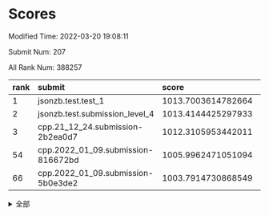 # Scores

Modified Time: 2022-03-20 19:08:11

Submit Num: 207

All Rank Num: 388257

| rank |               submit               |       score        |       sigma        | pk_num |
| :--- | :--------------------------------- | :----------------- | :----------------- | :----- |
| 1    | jsonzb.test.test_1                 | 1013.7003614782664 | 0.8361558791427122 | 7500   |
| 2    | jsonzb.test.submission_level_4     | 1013.4144425297933 | 0.7966330810672716 | 7503   |
| 3    | cpp.21_12_24.submission-2b2ea0d7   | 1012.3105953442011 | 0.7958655812003114 | 7505   |
| 54   | cpp.2022_01_09.submission-816672bd | 1005.9962471051094 | 0.7363990646096317 | 7502   |
| 66   | cpp.2022_01_09.submission-5b0e3de2 | 1003.7914730868549 | 0.7157390144982266 | 7505   |


<details>
<summary>全部</summary>

| rank |                 submit                 |       score        |       sigma        | pk_num |
| :--- | :------------------------------------- | :----------------- | :----------------- | :----- |
| 1    | jsonzb.test.test_1                     | 1013.7003614782664 | 0.8361558791427122 | 7500   |
| 2    | jsonzb.test.submission_level_4         | 1013.4144425297933 | 0.7966330810672716 | 7503   |
| 3    | cpp.21_12_24.submission-2b2ea0d7       | 1012.3105953442011 | 0.7958655812003114 | 7505   |
| 4    | gobigger.level_3.submission_level_3_2  | 1011.8923728977422 | 0.7804413124674389 | 7502   |
| 5    | gobigger.level_3.submission_level_3_20 | 1011.4886469732022 | 0.7836135840742158 | 7496   |
| 6    | gobigger.level_3.submission_level_3_44 | 1011.3892122310914 | 0.7802393719658207 | 7502   |
| 7    | gobigger.level_3.submission_level_3_45 | 1011.3876604125039 | 0.7747753845147374 | 7504   |
| 8    | gobigger.level_3.submission_level_3_33 | 1011.1494942453678 | 0.7716750515534887 | 7506   |
| 9    | gobigger.level_3.submission_level_3_36 | 1011.0982897848875 | 0.7855701205887619 | 7503   |
| 10   | gobigger.level_3.submission_level_3_12 | 1011.0921620912594 | 0.7715134950891505 | 7498   |
| 11   | gobigger.level_3.submission_level_3_13 | 1011.0623258601001 | 0.7876582693645249 | 7501   |
| 12   | gobigger.level_3.submission_level_3_14 | 1010.8903649262861 | 0.7876375183079976 | 7507   |
| 13   | gobigger.level_3.submission_level_3_21 | 1010.7315416575035 | 0.7830842765570675 | 7502   |
| 14   | gobigger.level_3.submission_level_3_10 | 1010.7306091054924 | 0.7731391194107725 | 7507   |
| 15   | gobigger.level_3.submission_level_3_37 | 1010.7299135030842 | 0.7676580425349565 | 7504   |
| 16   | gobigger.level_3.submission_level_3_31 | 1010.6901431087404 | 0.7643859683237858 | 7505   |
| 17   | gobigger.level_3.submission_level_3_9  | 1010.534633362656  | 0.7796736806864065 | 7506   |
| 18   | gobigger.level_3.submission_level_3_47 | 1010.5051228977835 | 0.7388011649413525 | 7495   |
| 19   | gobigger.level_3.submission_level_3_35 | 1010.4849881304796 | 0.760128670138467  | 7502   |
| 20   | gobigger.level_3.submission_level_3_1  | 1010.4728925423868 | 0.7423302600830123 | 7500   |
| 21   | gobigger.level_3.submission_level_3_6  | 1010.3728064690306 | 0.7763768759176486 | 7503   |
| 22   | gobigger.level_3.submission_level_3_25 | 1010.3553022350438 | 0.7969845239785762 | 7502   |
| 23   | gobigger.level_3.submission_level_3_18 | 1010.3203260679792 | 0.7505866870349268 | 7501   |
| 24   | gobigger.level_3.submission_level_3_3  | 1010.1531837821474 | 0.7541273523760279 | 7504   |
| 25   | gobigger.level_3.submission_level_3_28 | 1010.0989697911756 | 0.7673161229200488 | 7497   |
| 26   | gobigger.level_3.submission_level_3_0  | 1010.0344345350359 | 0.7632888340935758 | 7500   |
| 27   | gobigger.level_3.submission_level_3_4  | 1009.9240466750216 | 0.7601827454057116 | 7501   |
| 28   | gobigger.level_3.submission_level_3_40 | 1009.8961973605043 | 0.753915259095654  | 7507   |
| 29   | gobigger.level_3.submission_level_3_27 | 1009.7892149800696 | 0.7575712221586848 | 7504   |
| 30   | gobigger.level_3.submission_level_3_43 | 1009.7714432750367 | 0.7394706476001683 | 7500   |
| 31   | gobigger.level_3.submission_level_3_7  | 1009.7046714311423 | 0.7783250948312631 | 7504   |
| 32   | gobigger.level_3.submission_level_3_24 | 1009.6846527893391 | 0.7486995714886507 | 7505   |
| 33   | gobigger.level_3.submission_level_3_16 | 1009.680379375354  | 0.7377269448209579 | 7505   |
| 34   | gobigger.level_3.submission_level_3_49 | 1009.5930012501029 | 0.7540047919909476 | 7506   |
| 35   | gobigger.level_3.submission_level_3_23 | 1009.5820413963219 | 0.7483708330401977 | 7499   |
| 36   | gobigger.level_3.submission_level_3_34 | 1009.5183861969463 | 0.7537543021590295 | 7505   |
| 37   | gobigger.level_3.submission_level_3_42 | 1009.4410629085327 | 0.744544087440043  | 7502   |
| 38   | gobigger.level_3.submission_level_3_22 | 1009.4250360819218 | 0.7378971969172826 | 7504   |
| 39   | gobigger.level_3.submission_level_3_17 | 1009.3970080170791 | 0.7299254493638957 | 7505   |
| 40   | gobigger.level_3.submission_level_3_39 | 1009.3736591337062 | 0.7643285379588398 | 7504   |
| 41   | gobigger.level_3.submission_level_3_46 | 1009.3285322509288 | 0.7462621690597127 | 7501   |
| 42   | gobigger.level_3.submission_level_3_5  | 1009.3268646138546 | 0.7637927459505203 | 7503   |
| 43   | gobigger.level_3.submission_level_3_11 | 1009.276825794804  | 0.7485979197876051 | 7501   |
| 44   | gobigger.level_3.submission_level_3_30 | 1009.2632648639038 | 0.7391454891214921 | 7505   |
| 45   | gobigger.level_3.submission_level_3_8  | 1009.2119591011405 | 0.7589419598293893 | 7502   |
| 46   | gobigger.level_3.submission_level_3_15 | 1009.1689905404517 | 0.7696444433146681 | 7498   |
| 47   | gobigger.level_3.submission_level_3_19 | 1009.1660075875665 | 0.7512125798921734 | 7501   |
| 48   | gobigger.level_3.submission_level_3_41 | 1009.0851890972707 | 0.7438353529228348 | 7501   |
| 49   | gobigger.level_3.submission_level_3_29 | 1009.0438053460443 | 0.7572288884450165 | 7498   |
| 50   | gobigger.level_3.submission_level_3_32 | 1008.9934923550181 | 0.7579373043877395 | 7503   |
| 51   | gobigger.level_3.submission_level_3_38 | 1008.8655889097106 | 0.7423479745883622 | 7503   |
| 52   | gobigger.level_3.submission_level_3_48 | 1008.7485138773593 | 0.7520396673767193 | 7505   |
| 53   | gobigger.level_3.submission_level_3_26 | 1008.684813989433  | 0.7638102120028109 | 7504   |
| 54   | cpp.2022_01_09.submission-816672bd     | 1005.9962471051094 | 0.7363990646096317 | 7502   |
| 55   | gobigger.level_1.submission_level_1_15 | 1004.9025693554632 | 0.7198937872137412 | 7506   |
| 56   | gobigger.level_1.submission_level_1_19 | 1004.8029728475628 | 0.7217910136169332 | 7505   |
| 57   | gobigger.level_1.submission_level_1_8  | 1004.4493314485891 | 0.7195058432486869 | 7499   |
| 58   | gobigger.level_1.submission_level_1_45 | 1004.444004677903  | 0.7339340373700391 | 7496   |
| 59   | gobigger.level_1.submission_level_1_40 | 1004.3442922077427 | 0.7117705987928429 | 7504   |
| 60   | gobigger.level_1.submission_level_1_18 | 1004.2753550263751 | 0.7201036738542038 | 7506   |
| 61   | gobigger.level_1.submission_level_1_22 | 1004.2320049275875 | 0.7166372796754811 | 7505   |
| 62   | gobigger.level_1.submission_level_1_46 | 1004.040709138106  | 0.7198016755754997 | 7502   |
| 63   | gobigger.level_1.submission_level_1_14 | 1004.028161610659  | 0.7237663892766824 | 7506   |
| 64   | gobigger.level_1.submission_level_1_11 | 1003.9287308498635 | 0.7254837576432048 | 7506   |
| 65   | gobigger.level_1.submission_level_1_35 | 1003.8854113089859 | 0.7117748896832317 | 7502   |
| 66   | cpp.2022_01_09.submission-5b0e3de2     | 1003.7914730868549 | 0.7157390144982266 | 7505   |
| 67   | gobigger.level_1.submission_level_1_17 | 1003.709907756224  | 0.7211558228276624 | 7499   |
| 68   | gobigger.level_1.submission_level_1_31 | 1003.6879775248831 | 0.7202882944254864 | 7509   |
| 69   | gobigger.level_1.submission_level_1_36 | 1003.6322879847172 | 0.7171465158721726 | 7506   |
| 70   | gobigger.level_1.submission_level_1_1  | 1003.5980598753227 | 0.7156936734914977 | 7502   |
| 71   | gobigger.level_1.submission_level_1_25 | 1003.5571242447834 | 0.7068878855942435 | 7508   |
| 72   | gobigger.level_1.submission_level_1_47 | 1003.5182836815576 | 0.7167261787119605 | 7503   |
| 73   | gobigger.level_1.submission_level_1_32 | 1003.510981142978  | 0.719685930370126  | 7503   |
| 74   | gobigger.level_1.submission_level_1_23 | 1003.4965179877003 | 0.7190685686062915 | 7501   |
| 75   | gobigger.level_1.submission_level_1_28 | 1003.3824773916738 | 0.7223423639179719 | 7506   |
| 76   | gobigger.level_1.submission_level_1_48 | 1003.3434854474967 | 0.7153157804484442 | 7500   |
| 77   | gobigger.level_1.submission_level_1_24 | 1003.3240016915453 | 0.7128828521129531 | 7501   |
| 78   | gobigger.level_1.submission_level_1_2  | 1003.2925032857049 | 0.7201086594646596 | 7503   |
| 79   | gobigger.level_1.submission_level_1_16 | 1003.2822131115165 | 0.7135693667785143 | 7499   |
| 80   | gobigger.level_1.submission_level_1_3  | 1003.268817030231  | 0.7280501122379683 | 7502   |
| 81   | gobigger.level_1.submission_level_1_12 | 1003.2657240632086 | 0.7114736064031132 | 7502   |
| 82   | gobigger.level_1.submission_level_1_4  | 1003.2596619034582 | 0.7210861247027404 | 7498   |
| 83   | gobigger.level_1.submission_level_1_42 | 1003.2040780664897 | 0.7210137960516051 | 7500   |
| 84   | gobigger.level_1.submission_level_1_38 | 1003.1637550304389 | 0.7287591082076016 | 7496   |
| 85   | gobigger.level_1.submission_level_1_6  | 1003.0885895321641 | 0.7215952595035677 | 7504   |
| 86   | gobigger.level_1.submission_level_1_34 | 1003.0760694727024 | 0.7114308007721672 | 7502   |
| 87   | gobigger.level_1.submission_level_1_0  | 1003.0489420611905 | 0.7083346359549104 | 7504   |
| 88   | gobigger.level_1.submission_level_1_26 | 1003.009036455212  | 0.7117112950166329 | 7501   |
| 89   | gobigger.level_1.submission_level_1_13 | 1003.0072284145781 | 0.7187606504806241 | 7500   |
| 90   | gobigger.level_1.submission_level_1_27 | 1002.9662045767466 | 0.712632012207067  | 7506   |
| 91   | gobigger.level_1.submission_level_1_5  | 1002.9408521272762 | 0.7195108812214004 | 7503   |
| 92   | gobigger.level_1.submission_level_1_43 | 1002.9296817837466 | 0.7120755920645632 | 7500   |
| 93   | gobigger.level_1.submission_level_1_37 | 1002.9070007111287 | 0.7139817582308616 | 7501   |
| 94   | gobigger.level_1.submission_level_1_10 | 1002.8035586111629 | 0.7147833463296338 | 7501   |
| 95   | gobigger.level_1.submission_level_1_7  | 1002.7719065762695 | 0.71299534001137   | 7502   |
| 96   | gobigger.level_1.submission_level_1_49 | 1002.7697671010658 | 0.7125056799655746 | 7505   |
| 97   | gobigger.level_1.submission_level_1_29 | 1002.7286340413251 | 0.7206495079562851 | 7506   |
| 98   | gobigger.level_1.submission_level_1_41 | 1002.7179662018442 | 0.7124845487680738 | 7507   |
| 99   | gobigger.level_1.submission_level_1_30 | 1002.7126862088159 | 0.7168751693675322 | 7503   |
| 100  | gobigger.level_1.submission_level_1_9  | 1002.5896444762751 | 0.7274512328045748 | 7503   |
| 101  | gobigger.level_1.submission_level_1_20 | 1002.5436896540526 | 0.7095491235958569 | 7503   |
| 102  | gobigger.level_1.submission_level_1_39 | 1002.4874847985078 | 0.7158924231173595 | 7500   |
| 103  | gobigger.level_1.submission_level_1_44 | 1002.1028771960662 | 0.7053845910030458 | 7496   |
| 104  | gobigger.level_1.submission_level_1_21 | 1001.9718052501389 | 0.7108998243004011 | 7496   |
| 105  | gobigger.level_1.submission_level_1_33 | 1001.4653913775746 | 0.7129452805157073 | 7503   |
| 106  | gobigger.random.submission_random_3    | 997.1928710664183  | 0.7079039970523308 | 7502   |
| 107  | gobigger.random.submission_random_4    | 997.1855664287644  | 0.7269046558769482 | 7507   |
| 108  | gobigger.random.submission_random_32   | 997.1420794330039  | 0.7110373134741047 | 7504   |
| 109  | gobigger.random.submission_random_30   | 997.0489289445032  | 0.7078700263791341 | 7502   |
| 110  | gobigger.random.submission_random_9    | 997.033950235991   | 0.7120334395048674 | 7507   |
| 111  | gobigger.random.submission_random_1    | 996.7364037883516  | 0.7178310943178446 | 7506   |
| 112  | gobigger.random.submission_random_46   | 996.7049990305735  | 0.7040182130337886 | 7501   |
| 113  | gobigger.random.submission_random_49   | 996.567245054217   | 0.7231631135087947 | 7500   |
| 114  | gobigger.random.submission_random_39   | 996.5627285656416  | 0.7105288376344981 | 7505   |
| 115  | gobigger.random.submission_random_8    | 996.5249607121073  | 0.7182391031688391 | 7504   |
| 116  | gobigger.random.submission_random_28   | 996.5080069763701  | 0.7036241050892312 | 7504   |
| 117  | gobigger.random.submission_random_48   | 996.479932461069   | 0.7038447260856455 | 7509   |
| 118  | gobigger.random.submission_random_42   | 996.3900308546735  | 0.7111677856393132 | 7499   |
| 119  | gobigger.random.submission_random_10   | 996.345430849157   | 0.7019545885533772 | 7506   |
| 120  | gobigger.random.submission_random_40   | 996.2729338155982  | 0.7035908471803769 | 7506   |
| 121  | gobigger.random.submission_random_45   | 996.2106033654545  | 0.7119473909281047 | 7503   |
| 122  | gobigger.random.submission_random_23   | 996.1713822462997  | 0.7127312101193028 | 7505   |
| 123  | gobigger.random.submission_random_18   | 996.1033259856243  | 0.7150527430935544 | 7501   |
| 124  | gobigger.random.submission_random_14   | 996.0935489044507  | 0.712036626139152  | 7502   |
| 125  | gobigger.random.submission_random_13   | 996.0599962044009  | 0.7025144284059496 | 7504   |
| 126  | gobigger.random.submission_random_27   | 996.0223614175852  | 0.705338146700113  | 7499   |
| 127  | gobigger.random.submission_random_25   | 996.0031651315834  | 0.7079063093310255 | 7498   |
| 128  | gobigger.random.submission_random_20   | 995.9374891705106  | 0.6965822124637592 | 7499   |
| 129  | gobigger.random.submission_random_37   | 995.9309388567634  | 0.7115161077164587 | 7505   |
| 130  | gobigger.random.submission_random_19   | 995.9292366537678  | 0.7081099396953285 | 7502   |
| 131  | gobigger.random.submission_random_6    | 995.8842279623763  | 0.712614880395717  | 7496   |
| 132  | gobigger.random.submission_random_36   | 995.8810995781103  | 0.696889137380416  | 7506   |
| 133  | gobigger.random.submission_random_31   | 995.8285518187813  | 0.7121447573420449 | 7500   |
| 134  | gobigger.random.submission_random_2    | 995.7451993564792  | 0.7023497597836506 | 7498   |
| 135  | gobigger.random.submission_random_44   | 995.7107511449144  | 0.7061554527101205 | 7504   |
| 136  | gobigger.random.submission_random_15   | 995.6979816400221  | 0.7080824918397578 | 7502   |
| 137  | gobigger.random.submission_random_22   | 995.6943444235188  | 0.719108467005049  | 7504   |
| 138  | gobigger.random.submission_random_17   | 995.6896140192245  | 0.7133077886481071 | 7504   |
| 139  | gobigger.random.submission_random_7    | 995.6780915320343  | 0.6993372302667056 | 7504   |
| 140  | gobigger.random.submission_random_29   | 995.6582779700062  | 0.7199903550385716 | 7502   |
| 141  | gobigger.random.submission_random_33   | 995.6575759641389  | 0.7145552639180267 | 7502   |
| 142  | gobigger.random.submission_random_11   | 995.642743238582   | 0.7140925068482201 | 7504   |
| 143  | gobigger.random.submission_random_43   | 995.6420124963063  | 0.7130635249078559 | 7502   |
| 144  | gobigger.random.submission_random_0    | 995.6235853211493  | 0.7226375975295075 | 7505   |
| 145  | gobigger.random.submission_random_21   | 995.6017712644978  | 0.7133691656178507 | 7499   |
| 146  | gobigger.random.submission_random_47   | 995.5836420346727  | 0.7208889277423453 | 7506   |
| 147  | gobigger.random.submission_random_34   | 995.4355588830616  | 0.7137319465216408 | 7500   |
| 148  | gobigger.random.submission_random_26   | 995.3520664556772  | 0.7166376660439889 | 7502   |
| 149  | gobigger.random.submission_random_12   | 995.297040715352   | 0.7190368466275211 | 7504   |
| 150  | gobigger.random.submission_random_38   | 995.2879800740881  | 0.7090803255505024 | 7498   |
| 151  | gobigger.random.submission_random_41   | 995.2275934680957  | 0.7082942197317805 | 7499   |
| 152  | gobigger.random.submission_random_16   | 995.2131363427188  | 0.7102516246152161 | 7503   |
| 153  | gobigger.random.submission_random_35   | 995.0710794154289  | 0.7216905537119848 | 7505   |
| 154  | gobigger.random.submission_random_5    | 994.9251107633332  | 0.7190227213844834 | 7504   |
| 155  | gobigger.random.submission_random_24   | 994.770942815972   | 0.7107348565475825 | 7499   |
| 156  | gobigger.level_2.submission_level_2_26 | 993.8509655320274  | 0.7267010651950044 | 7501   |
| 157  | gobigger.level_2.submission_level_2_10 | 993.8458692990805  | 0.7401344513819127 | 7505   |
| 158  | gobigger.level_2.submission_level_2_30 | 993.8087590227385  | 0.7248796882704654 | 7502   |
| 159  | gobigger.level_2.submission_level_2_35 | 993.5952568011686  | 0.7396779409731457 | 7500   |
| 160  | gobigger.level_2.submission_level_2_22 | 993.0387213343488  | 0.7292653156470148 | 7503   |
| 161  | gobigger.level_2.submission_level_2_31 | 992.974067327654   | 0.7495393264119199 | 7502   |
| 162  | gobigger.level_2.submission_level_2_27 | 992.9718113918316  | 0.728765586854307  | 7506   |
| 163  | gobigger.level_2.submission_level_2_28 | 992.9521425465996  | 0.7646144912128457 | 7500   |
| 164  | gobigger.level_2.submission_level_2_44 | 992.9360263666011  | 0.7449110949793265 | 7506   |
| 165  | gobigger.level_2.submission_level_2_37 | 992.912177938919   | 0.7539309754502134 | 7502   |
| 166  | gobigger.level_2.submission_level_2_29 | 992.9012212994895  | 0.7434322735138312 | 7504   |
| 167  | gobigger.level_2.submission_level_2_11 | 992.8676219462915  | 0.7500805096904899 | 7495   |
| 168  | gobigger.level_2.submission_level_2_23 | 992.8345434040986  | 0.7258445889273539 | 7503   |
| 169  | gobigger.level_2.submission_level_2_3  | 992.8123139615017  | 0.7446098306621486 | 7505   |
| 170  | gobigger.level_2.submission_level_2_16 | 992.7879928650665  | 0.7579105202041608 | 7503   |
| 171  | gobigger.level_2.submission_level_2_32 | 992.7012596083009  | 0.7469271022151046 | 7502   |
| 172  | gobigger.level_2.submission_level_2_18 | 992.6043535454387  | 0.7463382741052199 | 7508   |
| 173  | gobigger.level_2.submission_level_2_41 | 992.5517450894539  | 0.751136510203528  | 7502   |
| 174  | gobigger.level_2.submission_level_2_5  | 992.4090283396329  | 0.7205023526617952 | 7500   |
| 175  | gobigger.level_2.submission_level_2_17 | 992.3097077435265  | 0.7614696828384537 | 7507   |
| 176  | gobigger.level_2.submission_level_2_14 | 992.1960447396988  | 0.7301078845632849 | 7505   |
| 177  | gobigger.level_2.submission_level_2_40 | 992.1893682562464  | 0.7483840738248349 | 7507   |
| 178  | gobigger.level_2.submission_level_2_19 | 992.1841040457044  | 0.7497793925696281 | 7503   |
| 179  | gobigger.level_2.submission_level_2_39 | 992.16559258133    | 0.7538554658045221 | 7501   |
| 180  | gobigger.level_2.submission_level_2_47 | 992.1231098917418  | 0.7388741294914883 | 7499   |
| 181  | gobigger.level_2.submission_level_2_15 | 992.0698610763138  | 0.7377988834990211 | 7507   |
| 182  | gobigger.level_2.submission_level_2_4  | 992.0446712374259  | 0.7644977545866605 | 7503   |
| 183  | gobigger.level_2.submission_level_2_45 | 992.0443115008965  | 0.7415409227574782 | 7503   |
| 184  | gobigger.level_2.submission_level_2_13 | 992.0350370962129  | 0.7519474751546068 | 7499   |
| 185  | gobigger.level_2.submission_level_2_1  | 991.9849005203699  | 0.7428265845023228 | 7508   |
| 186  | gobigger.level_2.submission_level_2_42 | 991.9822538780201  | 0.7366240292682311 | 7506   |
| 187  | gobigger.level_2.submission_level_2_2  | 991.9540959579433  | 0.7499966573082149 | 7498   |
| 188  | gobigger.level_2.submission_level_2_20 | 991.8845329873078  | 0.7372361358706355 | 7504   |
| 189  | gobigger.level_2.submission_level_2_21 | 991.8813200564013  | 0.7490868299774958 | 7502   |
| 190  | gobigger.level_2.submission_level_2_38 | 991.8740496691369  | 0.7367670019386287 | 7502   |
| 191  | gobigger.level_2.submission_level_2_43 | 991.8134436323375  | 0.7588819497272117 | 7503   |
| 192  | gobigger.level_2.submission_level_2_46 | 991.6091559565762  | 0.7684150595948177 | 7498   |
| 193  | gobigger.level_2.submission_level_2_33 | 991.340585567189   | 0.7846832671227529 | 7502   |
| 194  | gobigger.level_2.submission_level_2_9  | 991.3281443052194  | 0.7541182656897955 | 7502   |
| 195  | gobigger.level_2.submission_level_2_6  | 991.1718604648357  | 0.7675785015311152 | 7500   |
| 196  | gobigger.level_2.submission_level_2_24 | 991.1196165011695  | 0.7647273775173958 | 7498   |
| 197  | gobigger.level_2.submission_level_2_0  | 991.0820394196888  | 0.7532974150889852 | 7503   |
| 198  | gobigger.level_2.submission_level_2_49 | 991.0426292712197  | 0.7539523794254337 | 7505   |
| 199  | gobigger.level_2.submission_level_2_7  | 990.907735898229   | 0.7522388775233771 | 7501   |
| 200  | gobigger.level_2.submission_level_2_25 | 990.8673537322652  | 0.7609507563121143 | 7501   |
| 201  | gobigger.level_2.submission_level_2_36 | 990.5924299667652  | 0.7519869219466409 | 7507   |
| 202  | gobigger.level_2.submission_level_2_34 | 990.5016850251071  | 0.7617052960801017 | 7499   |
| 203  | gobigger.level_2.submission_level_2_48 | 990.4160610307533  | 0.773341180375674  | 7505   |
| 204  | gobigger.level_2.submission_level_2_12 | 989.9957538638957  | 0.7869907473393907 | 7507   |
| 205  | gobigger.level_2.submission_level_2_8  | 989.0958852956546  | 0.8030324274433164 | 7504   |
| 206  | gobigger.none.submission_none_0        | 975.9674051293928  | 1.4954946057273861 | 7502   |
| 207  | gobigger.none.submission_none_1        | 974.1844166369831  | 1.7251971437618847 | 7500   |

</details>
